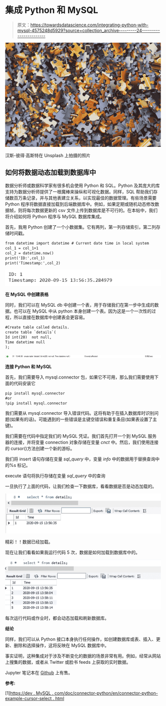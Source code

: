 # 集成 Python 和 MySQL

> 原文：<https://towardsdatascience.com/integrating-python-with-mysql-4575248d5929?source=collection_archive---------24----------------------->

![](img/2211fb29fec3727861d7dba06d6f2b89.png)

汉斯-彼得·高斯特在 Unsplash 上拍摄的照片

## 如何将数据动态加载到数据库中

数据分析师或数据科学家有很多机会使用 Python 和 SQL。Python 及其庞大的库支持为数据分析师提供了一根魔棒来操纵和可视化数据。同样，SQL 帮助我们存储数百万条记录，并与其他表建立关系，以实现最佳的数据管理。有些场景需要 Python 程序将数据直接加载到后端数据库中。例如，如果定期或随机动态修改数据帧，则将每次数据更新的 csv 文件上传到数据库是不可行的。在本帖中，我们将介绍如何将 Python 程序与 MySQL 数据库集成。

首先，我用 Python 创建了一个小数据集。它有两列，第一列存储索引，第二列存储时间戳。

```
from datetime import datetime # Current date time in local system 
col_1 = col_1+1 
col_2 = datetime.now()
print('ID:',col_1)
print('Timestamp:',col_2)
```

![](img/bd54e6c408a1b44099e61abcb052a3ec.png)

**在 MySQL 中创建表格**

同时，我们可以在 MySQL db 中创建一个表，用于存储我们在第一步中生成的数据。也可以在 MySQL 中从 python 本身创建一个表。因为这是一个一次性的过程，所以直接在数据库中创建表会更容易。

```
#Create table called details.
create table `details`(
Id int(20)  not null,
Time datetime null 
);
```

![](img/f1c01b703d121728b490dd2ea5d01da7.png)

**连接 Python 和 MySQL**

首先，我们需要导入 mysql.connector 包，如果它不可用，那么我们需要使用下面的代码安装它

```
pip install mysql.connector
#or
!pip install mysql.connector
```

我们需要从 mysql.connector 导入错误代码。这将有助于在插入数据库时识别问题(如果有的话)。可能遇到的一些错误是主键空错误和重复条目(如果表设置了主键)。

我们需要在代码中指定我们的 MySQL 凭证。我们首先打开一个到 MySQL 服务器的连接，并将变量 connection 对象存储在变量 *cnct* 中。然后，我们使用连接的 cursor()方法创建一个新的游标。

我们将 insert 语句存储在变量 *sql_query* 中，变量 *info* 中的数据用于替换查询中的%s 标记。

execute 语句将执行存储在变量 *sql_query* 中的查询

一旦执行了上面的代码，让我们检查一下数据库，看看数据是否是动态加载的。

![](img/fc4d4cfa5aac09af0243aa8e2cf915fe.png)

精彩！！数据已经加载。

现在让我们看看如果我运行代码 5 次，数据是如何加载到数据库中的。

![](img/8f5459191fb1e1061bf78c796e2b74a2.png)

每次运行代码或作业时，都会动态加载和刷新数据库。

**结论**

同样，我们可以从 Python 接口本身执行任何操作，如创建数据库或表、插入、更新、删除和选择操作，这将反映在 MySQL 数据库中。

事实证明，这种集成对于涉及不断变化的数据的场景非常有用。例如，经常从网站上搜集的数据，或者从 Twitter 或脸书 feeds 上获取的实时数据。

Jupyter 笔记本在 [Github](https://github.com/Sanjana-Ramankandath/Python_MySQL_integration/blob/master/Integration_Python_MySQL.ipynb) 上有售。

**参考:**

[1][https://dev . MySQL . com/doc/connector-python/en/connector-python-example-cursor-select . html](https://dev.mysql.com/doc/connector-python/en/connector-python-example-cursor-select.html)